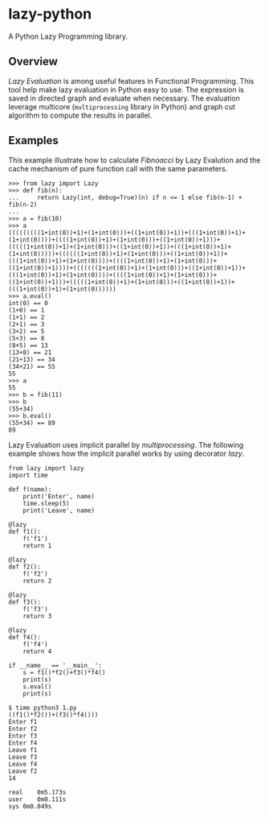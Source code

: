 lazy-python
===========

A Python Lazy Programming library.

Overview
-----------

*Lazy Evaluation* is among useful features in Functional Programming. 
This tool help make lazy evaluation in Python easy to use.  The expression
is saved in directed graph and evaluate when necessary. The evaluation 
leverage multicore (``multiprocessing`` library in Python) and graph cut
algorithm to compute the results in parallel.

Examples
-----------

This example illustrate how to calculate *Fibnoacci* by Lazy Evalution and
the cache mechanism of pure function call with the same parameters.

    >>> from lazy import Lazy
    >>> def fib(n):
    ...     return Lazy(int, debug=True)(n) if n <= 1 else fib(n-1) + fib(n-2)
    ... 
    >>> a = fib(10)
    >>> a
    (((((((((1+int(0))+1)+(1+int(0)))+((1+int(0))+1))+(((1+int(0))+1)+(1+int(0))))+((((1+int(0))+1)+(1+int(0)))+((1+int(0))+1)))+(((((1+int(0))+1)+(1+int(0)))+((1+int(0))+1))+(((1+int(0))+1)+(1+int(0)))))+((((((1+int(0))+1)+(1+int(0)))+((1+int(0))+1))+(((1+int(0))+1)+(1+int(0))))+((((1+int(0))+1)+(1+int(0)))+((1+int(0))+1))))+(((((((1+int(0))+1)+(1+int(0)))+((1+int(0))+1))+(((1+int(0))+1)+(1+int(0))))+((((1+int(0))+1)+(1+int(0)))+((1+int(0))+1)))+(((((1+int(0))+1)+(1+int(0)))+((1+int(0))+1))+(((1+int(0))+1)+(1+int(0))))))
    >>> a.eval()
    int(0) == 0
    (1+0) == 1
    (1+1) == 2
    (2+1) == 3
    (3+2) == 5
    (5+3) == 8
    (8+5) == 13
    (13+8) == 21
    (21+13) == 34
    (34+21) == 55
    55
    >>> a
    55
    >>> b = fib(11)
    >>> b
    (55+34)
    >>> b.eval()
    (55+34) == 89
    89

Lazy Evaluation uses implicit parallel by *multiprocessing*. The following
example shows how the implicit parallel works by using decorator *lazy*.

    from lazy import lazy
    import time
    
    def f(name):
        print('Enter', name)
        time.sleep(5)
        print('Leave', name)
    
    @lazy
    def f1():
        f('f1')
        return 1
    
    @lazy
    def f2():
        f('f2')
        return 2
    
    @lazy
    def f3():
        f('f3')
        return 3
    
    @lazy
    def f4():
        f('f4')
        return 4
    
    if __name__ == '__main__':
        s = f1()*f2()+f3()*f4()
        print(s)
        s.eval()
        print(s)
    
    $ time python3 1.py
    ((f1()*f2())+(f3()*f4()))
    Enter f1
    Enter f2
    Enter f3
    Enter f4
    Leave f1
    Leave f3
    Leave f4
    Leave f2
    14
    
    real    0m5.173s
    user    0m0.111s
    sys 0m0.049s

